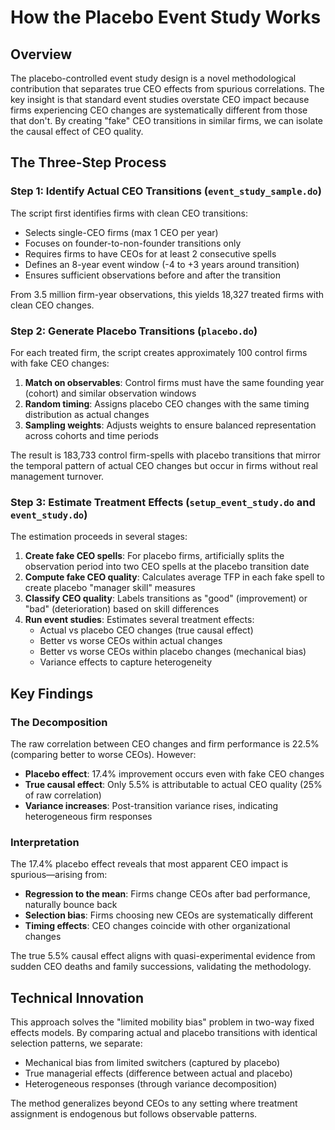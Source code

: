 # How the Placebo Event Study Works

## Overview

The placebo-controlled event study design is a novel methodological contribution that separates true CEO effects from spurious correlations. The key insight is that standard event studies overstate CEO impact because firms experiencing CEO changes are systematically different from those that don't. By creating "fake" CEO transitions in similar firms, we can isolate the causal effect of CEO quality.

## The Three-Step Process

### Step 1: Identify Actual CEO Transitions (`event_study_sample.do`)

The script first identifies firms with clean CEO transitions:
- Selects single-CEO firms (max 1 CEO per year)
- Focuses on founder-to-non-founder transitions only
- Requires firms to have CEOs for at least 2 consecutive spells
- Defines an 8-year event window (-4 to +3 years around transition)
- Ensures sufficient observations before and after the transition

From 3.5 million firm-year observations, this yields 18,327 treated firms with clean CEO changes.

### Step 2: Generate Placebo Transitions (`placebo.do`)

For each treated firm, the script creates approximately 100 control firms with fake CEO changes:

1. **Match on observables**: Control firms must have the same founding year (cohort) and similar observation windows
2. **Random timing**: Assigns placebo CEO changes with the same timing distribution as actual changes
3. **Sampling weights**: Adjusts weights to ensure balanced representation across cohorts and time periods

The result is 183,733 control firm-spells with placebo transitions that mirror the temporal pattern of actual CEO changes but occur in firms without real management turnover.

### Step 3: Estimate Treatment Effects (`setup_event_study.do` and `event_study.do`)

The estimation proceeds in several stages:

1. **Create fake CEO spells**: For placebo firms, artificially splits the observation period into two CEO spells at the placebo transition date
2. **Compute fake CEO quality**: Calculates average TFP in each fake spell to create placebo "manager skill" measures
3. **Classify CEO quality**: Labels transitions as "good" (improvement) or "bad" (deterioration) based on skill differences
4. **Run event studies**: Estimates several treatment effects:
   - Actual vs placebo CEO changes (true causal effect)
   - Better vs worse CEOs within actual changes
   - Better vs worse CEOs within placebo changes (mechanical bias)
   - Variance effects to capture heterogeneity

## Key Findings

### The Decomposition

The raw correlation between CEO changes and firm performance is 22.5% (comparing better to worse CEOs). However:
- **Placebo effect**: 17.4% improvement occurs even with fake CEO changes
- **True causal effect**: Only 5.5% is attributable to actual CEO quality (25% of raw correlation)
- **Variance increases**: Post-transition variance rises, indicating heterogeneous firm responses

### Interpretation

The 17.4% placebo effect reveals that most apparent CEO impact is spurious—arising from:
- **Regression to the mean**: Firms change CEOs after bad performance, naturally bounce back
- **Selection bias**: Firms choosing new CEOs are systematically different
- **Timing effects**: CEO changes coincide with other organizational changes

The true 5.5% causal effect aligns with quasi-experimental evidence from sudden CEO deaths and family successions, validating the methodology.

## Technical Innovation

This approach solves the "limited mobility bias" problem in two-way fixed effects models. By comparing actual and placebo transitions with identical selection patterns, we separate:
- Mechanical bias from limited switchers (captured by placebo)
- True managerial effects (difference between actual and placebo)
- Heterogeneous responses (through variance decomposition)

The method generalizes beyond CEOs to any setting where treatment assignment is endogenous but follows observable patterns.